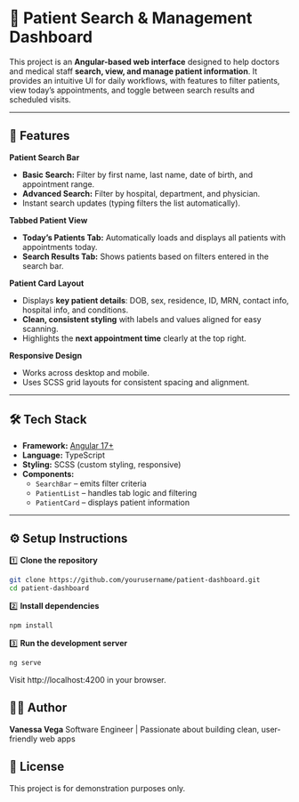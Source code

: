 # 🏥 Patient Search & Management Dashboard

This project is an **Angular-based web interface** designed to help doctors and medical staff **search, view, and manage patient information**. It provides an intuitive UI for daily workflows, with features to filter patients, view today’s appointments, and toggle between search results and scheduled visits.

---

## 🚀 Features

**Patient Search Bar**
- **Basic Search:** Filter by first name, last name, date of birth, and appointment range.
- **Advanced Search:** Filter by hospital, department, and physician.
- Instant search updates (typing filters the list automatically).

**Tabbed Patient View**
- **Today’s Patients Tab:** Automatically loads and displays all patients with appointments today.
- **Search Results Tab:** Shows patients based on filters entered in the search bar.

**Patient Card Layout**
- Displays **key patient details**: DOB, sex, residence, ID, MRN, contact info, hospital info, and conditions.
- **Clean, consistent styling** with labels and values aligned for easy scanning.
- Highlights the **next appointment time** clearly at the top right.

**Responsive Design**
- Works across desktop and mobile.
- Uses SCSS grid layouts for consistent spacing and alignment.

---

## 🛠️ Tech Stack

- **Framework:** [Angular 17+](https://angular.dev/)
- **Language:** TypeScript
- **Styling:** SCSS (custom styling, responsive)
- **Components:**
  - `SearchBar` – emits filter criteria
  - `PatientList` – handles tab logic and filtering
  - `PatientCard` – displays patient information

---

## ⚙️ Setup Instructions

1️⃣ **Clone the repository**
```bash
git clone https://github.com/yourusername/patient-dashboard.git
cd patient-dashboard
```

2️⃣ **Install dependencies**
```bash
npm install
```
3️⃣ **Run the development server**
```bash
ng serve
```
Visit http://localhost:4200 in your browser.

## 👩‍💻 Author
**Vanessa Vega**
Software Engineer | Passionate about building clean, user-friendly web apps

## 📄 License
This project is for demonstration purposes only.
